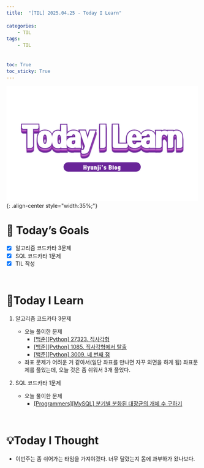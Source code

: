 ```yaml
---
title:  "[TIL] 2025.04.25 - Today I Learn" 

categories: 
    - TIL
tags: 
    - TIL


toc: True
toc_sticky: True
---
```


![TIL](/assets/images/TIL3.png){: .align-center style="width:35%;"}

# 🎯 Today’s Goals
- [x]  알고리즘 코드카타 3문제
- [x]  SQL 코드카타 1문제
- [x]  TIL 작성

<br>

# 👀Today I Learn

1. 알고리즘 코드카타 3문제

   - 오늘 풀이한 문제
     - [[백준][Python] 27323. 직사각형](https://hzi09.github.io/python_boj/python_27323/)
     - [[백준][Python] 1085. 직사각형에서 탈출](https://hzi09.github.io/python_boj/python_1085/)
     - [[백준][Python] 3009. 네 번째 점](https://hzi09.github.io/python_boj/python_3009/)
   - 좌표 문제가 어려운 거 같아서(일단 좌표를 만나면 자꾸 외면을 하게 됨) 좌표문제를 풀었는데, 오늘 것은 좀 쉬워서 3개 풀었다.

2. SQL 코드카타 1문제

   - 오늘 풀이한 문제
     - [[Programmers][MySQL] 분기별 분화된 대장균의 개체 수 구하기](https://hzi09.github.io/mysql_programmers/pg_sql_299308/)

<br>

# 💡Today I Thought

- 이번주는 좀 쉬어가는 타임을 가져야겠다. 너무 달렸는지 몸에 과부하가 왔나보다.
